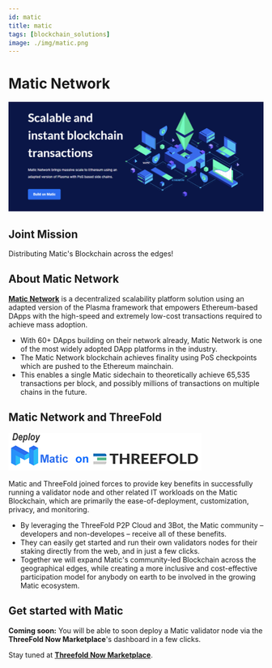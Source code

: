 ```yaml
---
id: matic
title: matic
tags: [blockchain_solutions]
image: ./img/matic.png
---
```


# Matic Network

![](./img/matic1.png)

## Joint Mission

Distributing Matic's Blockchain across the edges!

## About Matic Network

**[Matic Network](https://matic.network/)** is a decentralized scalability platform solution using an adapted version of the Plasma framework that empowers Ethereum-based DApps with the high-speed and extremely low-cost transactions required to achieve mass adoption.

- With 60+ DApps building on their network already, Matic Network is one of the most widely adopted DApp platforms in the industry.
- The Matic Network blockchain achieves finality using PoS checkpoints which are pushed to the Ethereum mainchain.
- This enables a single Matic sidechain to theoretically achieve 65,535 transactions per block, and possibly millions of transactions on multiple chains in the future.

## Matic Network and ThreeFold

![](./img/matic2.png)

Matic and ThreeFold joined forces to provide key benefits in successfully running a validator node and other related IT workloads on the Matic Blockchain, which are primarily the ease-of-deployment, customization, privacy, and monitoring.

- By leveraging the ThreeFold P2P Cloud and 3Bot, the Matic community – developers and non-developes – receive all of these benefits.
- They can easily get started and run their own validators nodes for their staking directly from the web, and in just a few clicks. 
- Together we will expand Matic's community-led Blockchain across the geographical edges, while creating a more inclusive and cost-effective participation model for anybody on earth to be involved in the growing Matic ecosystem. 

## Get started with Matic

**Coming soon:** You will be able to soon deploy a Matic validator node via the **ThreeFold Now Marketplace**'s dashboard in a few clicks.

Stay tuned at **[Threefold Now Marketplace](https://marketplace.threefold.io)**.